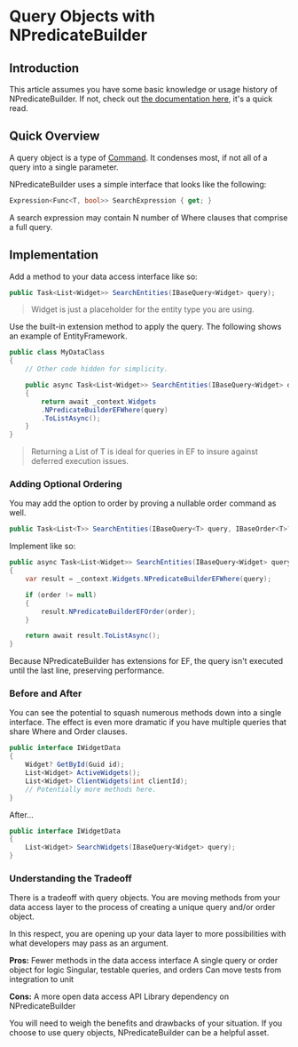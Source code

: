 # Query Objects with NPredicateBuilder

## Introduction

This article assumes you have some basic knowledge or usage history of NPredicateBuilder. If not, check out [the documentation here](https://github.com/mjbradvica/NPredicateBuilder), it's a quick read.

## Quick Overview

A query object is a type of [Command](https://en.wikipedia.org/wiki/Command_pattern). It condenses most, if not all of a query into a single parameter.

NPredicateBuilder uses a simple interface that looks like the following:

```csharp
Expression<Func<T, bool>> SearchExpression { get; }
```

A search expression may contain N number of Where clauses that comprise a full query.

## Implementation

Add a method to your data access interface like so:

```csharp
public Task<List<Widget>> SearchEntities(IBaseQuery<Widget> query);
```

> Widget is just a placeholder for the entity type you are using.

Use the built-in extension method to apply the query. The following shows an example of EntityFramework.

```csharp
public class MyDataClass
{
    // Other code hidden for simplicity.

    public async Task<List<Widget>> SearchEntities(IBaseQuery<Widget> query)
    {
        return await _context.Widgets
        .NPredicateBuilderEFWhere(query)
        .ToListAsync();
    }
}
```

> Returning a List of T is ideal for queries in EF to insure against deferred execution issues.

### Adding Optional Ordering

You may add the option to order by proving a nullable order command as well.

```csharp
public Task<List<T>> SearchEntities(IBaseQuery<T> query, IBaseOrder<T>? order);
```

Implement like so:

```csharp
public async Task<List<Widget>> SearchEntities(IBaseQuery<Widget> query, IBaseOrder<Widget>? order = null)
{
    var result = _context.Widgets.NPredicateBuilderEFWhere(query);

    if (order != null)
    {
        result.NPredicateBuilderEFOrder(order);
    }

    return await result.ToListAsync();
}
```

Because NPredicateBuilder has extensions for EF, the query isn't executed until the last line, preserving performance.

### Before and After

You can see the potential to squash numerous methods down into a single interface. The effect is even more dramatic if you have multiple queries that share Where and Order clauses.

```csharp
public interface IWidgetData
{
    Widget? GetById(Guid id);
    List<Widget> ActiveWidgets();
    List<Widget> ClientWidgets(int clientId);
    // Potentially more methods here.
}
```

After...

```csharp
public interface IWidgetData
{
    List<Widget> SearchWidgets(IBaseQuery<Widget> query);
}
```

### Understanding the Tradeoff

There is a tradeoff with query objects. You are moving methods from your data access layer to the process of creating a unique query and/or order object.

In this respect, you are opening up your data layer to more possibilities with what developers may pass as an argument.

**Pros:**
Fewer methods in the data access interface
A single query or order object for logic
Singular, testable queries, and orders
Can move tests from integration to unit

**Cons:**
A more open data access API
Library dependency on NPredicateBuilder

You will need to weigh the benefits and drawbacks of your situation. If you choose to use query objects, NPredicateBuilder can be a helpful asset.

